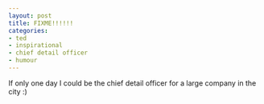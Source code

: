 ```yaml
---
layout: post
title: FIXME!!!!!!
categories:
- ted
- inspirational
- chief detail officer
- humour
---
```


If only one day I could be the chief detail officer for a large company in the
city :)
